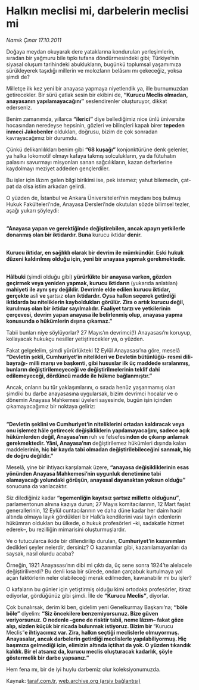 # Halkın meclisi mi, darbelerin meclisi mi

*Namık Çınar 17.10.2011*

<div class="yazi"><p>Doğaya meydan okuyarak dere yataklarına kondurulan yerleşimlerin, sıradan bir yağmuru bile tıpkı tufana döndürmesindeki gibi; Türkiye’nin siyasal oluşum tarihindeki abuklukların, bugünkü toplumsal yaşamımıza sürükleyerek taşıdığı millerin ve molozların belâsını mı çekeceğiz, yoksa şimdi de?</p>
<p>Milletçe ilk kez yeni bir anayasa yapmaya niyetlendik ya, ille burnumuzdan getirecekler. Bir sürü çatlak sesin bir ekibini de, <b>“Kurucu Meclis olmadan, anayasanın yapılamayacağını”</b> seslendirenler oluşturuyor, dikkat ederseniz.</p>
<p>Benim zamanımda, yıllarca <b>“ilerici”</b> diye bellediğimiz nice ünlü üniversite hocasından neredeyse hepsinin, gözleri ve bilinçleri kapalı birer <b>tepeden inmeci Jakobenler</b> oldukları, doğrusu, bizim de çok sonradan kavrayacağımız bir durumdu.</p>
<p>Çünkü delikanlılıkları benim gibi <b>“68 kuşağı”</b> konjonktürüne denk gelenler, ya halka lokomotif olmayı kafaya takmış solculukların, ya da fütuhatın palasını savurmayı misyonları sanan sağcılıkların, kazan defterlerine kaydolmayı meziyet addeden gençlerdiler.</p>
<p>Bu işler için lâzım gelen bilgi birikimi ise, pek istemez; yahut bilemedin, çat-pat da olsa istim arkadan gelirdi.</p>
<p>O yüzden de, İstanbul ve Ankara Üniversiteleri’nin meydanı boş bulmuş Hukuk Fakülteleri’nde, Anayasa Dersleri’nde okutulan sözde bilimsel tezler, aşağı yukarı şöyleydi:</p>
<p><b><br/>“Anayasa yapan ve gerektiğinde değiştirebilen, ancak apayrı yetkilerle donanmış olan bir iktidardır. Buna </b>kurucu iktidar<b> denir.</b></p>
<p><b><br/>Kurucu iktidar, en sağlıklı olarak bir devrim ile mümkündür. Eski hukuk düzeni kaldırılmış olduğu için, yeni bir anayasa yapmak gerekmektedir.</b></p>
<p><b><br/>Hâlbuki </b>(şimdi olduğu gibi)<b> yürürlükte bir anayasa varken, gözden geçirmek veya yeniden yapmak, kurucu iktidarın </b>(yukarıda anlatılan)<b> mahiyeti ile aynı şey değildir. Devrimle elde edilen kurucu iktidar, gerçekte </b>asli<b> ve </b>şartsız <b>olan iktidardır. Oysa halkın seçerek getirdiği iktidarda bu niteliklerin kayboldukları görülür. Zira o artık kurucu değil, kurulmuş olan bir iktidar sayılmalıdır. Faaliyet tarzı ve yetkilerinin çerçevesi, devrim yapan anayasa ile belirlenmiş olup, anayasa yapma konusunda o hükümlerin dışına çıkamaz.”</b></p>
<p>Tabii bunları niye söylüyorlar? 27 Mayıs’ın devrimci(!) Anayasası’nı koruyup, kollayacak hukukçu nesiller yetiştirecekler ya, o yüzden.</p>
<p>Fakat gelgelelim, şimdi yürürlükteki 12 Eylül Anayasası’na göre, meselâ <b>“Devletin şekli, Cumhuriyet’in nitelikleri ve Devletin bütünlüğü- resmi dili- bayrağı- milli marşı ve başkenti, gibi hususlar ilk üç maddede sıralanmış, bunların değiştirilemeyeceği ve değiştirilmelerinin teklif dahi edilemeyeceği, dördüncü madde ile hükme bağlanmıştır.” </b></p>
<p>Ancak, onların bu tür yaklaşımlarını, o sırada henüz yaşanmamış olan şimdiki bu darbe anayasasına uygularsak, bizim devrimci hocalar ve o dönemin Anayasa Mahkemesi üyeleri sayesinde, bugün işin içinden çıkamayacağımız bir noktaya geliriz:</p>
<p><b><br/>“Devletin şeklini ve Cumhuriyet’in niteliklerini ortadan kaldıracak veya onu işlemez hâle getirecek değişikliklerin yapılamayacağını, sadece açık hükümlerden değil, Anayasa’nın </b>ruh ve felsefesi<b>nden de çıkarıp anlamak gerekmektedir. Yâni, Anayasa’nın </b>değiştirilemez hükümleri dışında kalan maddeler<b>inin, hiç bir kayda tabi olmadan değiştirilebileceğini sanmak, hiç de doğru değildir.”</b></p>
<p>Meselâ, yine bir ihtiyacı karşılamak üzere, <b>“anayasa değişikliklerinin esas yönünden Anayasa Mahkemesi’nin uygunluk denetimine tabi olamayacağı yolundaki görüşün, anayasal dayanaktan yoksun olduğu”</b> sonucuna da varılacaktır.</p>
<p>Siz dilediğiniz kadar <b>“egemenliğin kayıtsız şartsız millette olduğunu”</b>, parlamentonun alnına kazıya durun; 27 Mayıs komitacılarının, 12 Mart faşist generallerinin, 12 Eylül cuntacılarının ve daha düne kadar her daim hacir altında olmaya layık gördükleri bir Halk’a kendilerini vasi tayin edenlerin hükümran oldukları bu ülkede, o hukuk profesörleri –ki, sadakatle hizmet ederek–, bu rezilliğin mimarisini oluşturmuşlardır.</p>
<p>Ve o tutucularca ikide bir dillendirilip durulan, <b>Cumhuriyet’in kazanımları</b> dedikleri şeyler nelerdir, dersiniz? O kazanımlar gibi, kazanılamayanları da saysak, nasıl olurdu acaba?</p>
<p>Örneğin, 1921 Anayasası’nın dibi mi çıktı da, üç sene sonra 1924’te alelacele değiştiriliverdi? Bu denli kısa bir sürede, ondan çarçabuk kurtulmaya yol açan faktörlerin neler olabileceği merak edilmeden, kavranabilir mi bu işler?</p>
<p>O kafaların bu günler için yetiştirmiş olduğu kimi ortodoks profesörler, itiraz ediyorlar, gördüğünüz gibi şimdi. İlle de <b>“Kurucu Meclis”</b>, diyorlar.</p>
<p>Çok bunalırsak, derim ki ben, gidelim yeni Genelkurmay Başkanı’na; <b>“böle böle”</b> diyelim: <b>“Siz öncekilere benzemiyorsunuz. Bize güven veriyorsunuz. O nedenle –gene de risktir tabii, neme lâzım– fakat göze alıp, sizden küçük bir ricada bulunmak istiyoruz. Bizim bir </b>“Kurucu Meclis”<b>e ihtiyacımız var. Zira, halkın seçtiği meclislerle olmuyormuş. Anayasalar, ancak darbelerin getirdiği meclislerle yapılabiliyormuş. Hiç başımıza gelmediği için, elimizin altında içtihat da yok. O yüzden tıkandık kaldık. Bir el atsanız da, kurucu meclis oluşturacak kadarlık, şöyle göstermelik bir darbe yapsanız.”</b></p>
<p>Hem fena mı, bir de iyi huylu darbemiz olur koleksiyonumuzda.</p>
</div>

Kaynak: [taraf.com.tr](http://www.taraf.com.tr/namik-cinar/makale-halkin-meclisi-mi-darbelerin-meclisi-mi.htm), [web.archive.org (arşiv bağlantısı)](http://web.archive.org/web/20130624003353/http://www.taraf.com.tr/namik-cinar/makale-halkin-meclisi-mi-darbelerin-meclisi-mi.htm)
